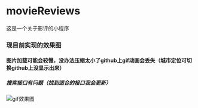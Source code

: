 # movieReviews
这是一个关于影评的小程序
### 现目前实现的效果图
#### 图片加载可能会较慢，没办法压缩太小了github上gif动画会丢失（城市定位可切换github上没显示出来）
##### 搜索接口有问题（找到适合的接口我会更新）
![gif效果图](https://img01.sogoucdn.com/app/a/100520146/629b13cfb0dc1e2e2a5c45ba472b7cab)
